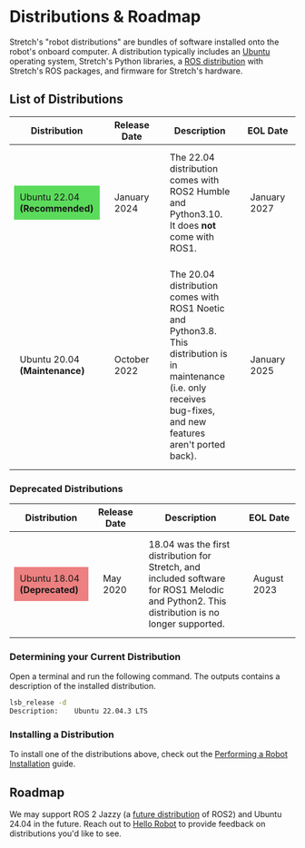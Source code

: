 # Distributions & Roadmap

Stretch's "robot distributions" are bundles of software installed onto the robot's onboard computer. A distribution typically includes an [Ubuntu](https://en.wikipedia.org/wiki/Ubuntu) operating system, Stretch's Python libraries, a [ROS distribution](https://docs.ros.org/en/rolling/Releases.html) with Stretch's ROS packages, and firmware for Stretch's hardware.

## List of Distributions

| Distribution                                                                              | Release Date | Description | EOL Date |
|-------------------------------------------------------------------------------------------|--------------|-------------|----------|
| <div style='background-color: #5bdb5b; padding:10px'>Ubuntu 22.04 **(Recommended)**</div> | <div style='padding:10px'>January 2024</div> | <div style='padding:10px'>The 22.04 distribution comes with ROS2 Humble and Python3.10. It does <b>not</b> come with ROS1.</div> | <div style='padding:10px'>January 2027</div> |
| <div style='padding:10px'>Ubuntu 20.04 **(Maintenance)**</div>                                              | <div style='padding:10px'>October 2022</div> | <div style='padding:10px'>The 20.04 distribution comes with ROS1 Noetic and Python3.8. This distribution is in maintenance (i.e. only receives bug-fixes, and new features aren't ported back).</div> | <div style='padding:10px'>January 2025</div> |

### Deprecated Distributions

| Distribution                                 | Release Date | Description | EOL Date |
|----------------------------------------------|--------------|-------------|----------|
| <div style='background-color: #ed8080; padding:10px;'>Ubuntu 18.04 **(Deprecated)**</div> | <div style='padding:10px'>May 2020</div> | <div style='padding:10px'>18.04 was the first distribution for Stretch, and included software for ROS1 Melodic and Python2. This distribution is no longer supported.</div> | <div style='padding:10px'>August 2023</div> |

### Determining your Current Distribution

Open a terminal and run the following command. The outputs contains a description of the installed distribution.

```{.bash .shell-prompt}
lsb_release -d
Description:	Ubuntu 22.04.3 LTS
```

### Installing a Distribution

To install one of the distributions above, check out the [Performing a Robot Installation](../../stretch-install/robot_install/) guide.

## Roadmap

We may support ROS 2 Jazzy (a [future distribution](https://docs.ros.org/en/rolling/Releases.html#future-distributions) of ROS2) and Ubuntu 24.04 in the future. Reach out to [Hello Robot](mailto:support@hello-robot.com) to provide feedback on distributions you'd like to see.
